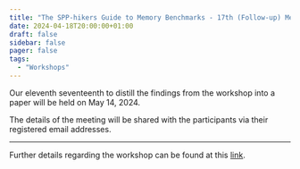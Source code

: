 ```yaml
---
title: "The SPP-hikers Guide to Memory Benchmarks - 17th (Follow-up) Meeting"
date: 2024-04-18T20:00:00+01:00
draft: false
sidebar: false
pager: false
tags:
  - "Workshops"
---
```


Our eleventh seventeenth to distill the findings from the workshop into a paper will be held on May 14, 2024.

The details of the meeting will be shared with the participants via their registered email addresses.

---

Further details regarding the workshop can be found at this [link](/posts/mini-workshop_2023).
